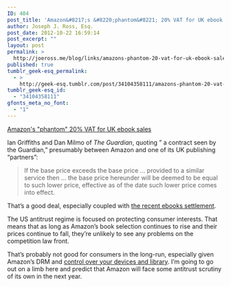 ```yaml
---
ID: 404
post_title: 'Amazon&#8217;s &#8220;phantom&#8221; 20% VAT for UK ebook sales'
author: Joseph J. Ross, Esq.
post_date: 2012-10-22 16:59:14
post_excerpt: ""
layout: post
permalink: >
  http://joeross.me/blog/links/amazons-phantom-20-vat-for-uk-ebook-sales/
published: true
tumblr_geek-esq_permalink:
  - >
    http://geek-esq.tumblr.com/post/34104358111/amazons-phantom-20-vat-for-uk-ebook-sales
tumblr_geek-esq_id:
  - "34104358111"
gfonts_meta_no_font:
  - "1"
---
```

<a href='http://www.guardian.co.uk/technology/2012/oct/21/amazon-forces-publishers-pay-vat-ebook'>Amazon's "phantom" 20% VAT for UK ebook sales</a><div class="link_description"><p>Ian Griffiths and Dan Milmo of <em>The Guardian</em>, quoting &#8221; a contract seen by the Guardian,&#8221; presumably between Amazon and one of its UK publishing &#8220;partners&#8221;:</p>

<blockquote>
  <p>If the base price exceeds the base price … provided to a similar service then … the base price hereunder will be deemed to be equal to such lower price, effective as of the date such lower price comes into effect.</p>
</blockquote>

<p>That&#8217;s a good deal, especially coupled with <a href="http://arstechnica.com/tech-policy/2012/10/amazon-to-customers-three-publishers-settled-antitrust-suit-expect-refund/" target="_blank">the recent ebooks settlement</a>.</p>

<p>The US antitrust regime is focused on protecting consumer interests. That means that as long as Amazon&#8217;s book selection continues to rise and their prices continue to fall, they&#8217;re unlikely to see any problems on the competition law front.</p>

<p>That&#8217;s probably not good for consumers in the long-run, especially given Amazon&#8217;s DRM and <a href="http://www.geekosystem.com/amazon-kindle-drm/" target="_blank">control over your devices and library</a>. I&#8217;m going to go out on a limb here and predict that Amazon will face some antitrust scrutiny of its own in the next year.</p></div>
